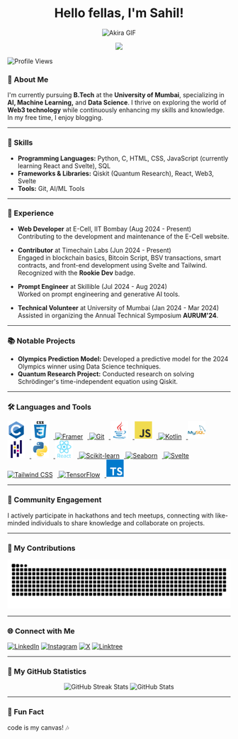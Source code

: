 <h1 align="center">Hello fellas, I'm Sahil!</h1>

<p align="center">
  <img src="https://camo.githubusercontent.com/3cb0d1f2a127b7b2a059d13e9d7540782b794fa327bac2f58c420cf2c060cf49/68747470733a2f2f692e706f7374696d672e63632f6e4c667374785a7a2f522e676966" alt="Akira GIF" />
</p>
<p align="center">
  <img src="https://readme-typing-svg.herokuapp.com?color=36BCF7&lines=AIML+Enthusiast+|+Perpetual+Learner+|+Blockchain+Explorer!" />
</p>

<p align="left"> 
  <img src="https://komarev.com/ghpvc/?username=sahilrane&label=Profile%20views&color=0e75b6&style=flat" alt="Profile Views" /> 
</p>

### 🌟 About Me
I'm currently pursuing **B.Tech** at the **University of Mumbai**, specializing in **AI, Machine Learning,** and **Data Science**. I thrive on exploring the world of **Web3 technology** while continuously enhancing my skills and knowledge. In my free time, I enjoy blogging.

---

### 🔭 Skills
- **Programming Languages:** Python, C, HTML, CSS, JavaScript (currently learning React and Svelte), SQL
- **Frameworks & Libraries:** Qiskit (Quantum Research), React, Web3, Svelte
- **Tools:** Git, AI/ML Tools

---

### 💼 Experience
- **Web Developer** at E-Cell, IIT Bombay (Aug 2024 - Present)  
  Contributing to the development and maintenance of the E-Cell website.
  
- **Contributor** at Timechain Labs (Jun 2024 - Present)  
  Engaged in blockchain basics, Bitcoin Script, BSV transactions, smart contracts, and front-end development using Svelte and Tailwind. Recognized with the **Rookie Dev** badge.

- **Prompt Engineer** at Skillible (Jul 2024 - Aug 2024)  
  Worked on prompt engineering and generative AI tools.

- **Technical Volunteer** at University of Mumbai (Jan 2024 - Mar 2024)  
  Assisted in organizing the Annual Technical Symposium **AURUM'24**.

---

### 📚 Notable Projects
- **Olympics Prediction Model:** Developed a predictive model for the 2024 Olympics winner using Data Science techniques.
- **Quantum Research Project:** Conducted research on solving Schrödinger's time-independent equation using Qiskit.

---

### 🛠️ Languages and Tools
<p align="left"> 
  <a href="https://www.cprogramming.com/" target="_blank" rel="noreferrer"> 
    <img src="https://raw.githubusercontent.com/devicons/devicon/master/icons/c/c-original.svg" alt="C" width="40" height="40" style="margin-right: 10px;"/> 
  </a> 
  <a href="https://www.w3schools.com/css/" target="_blank" rel="noreferrer"> 
    <img src="https://raw.githubusercontent.com/devicons/devicon/master/icons/css3/css3-original-wordmark.svg" alt="CSS3" width="40" height="40" style="margin-right: 10px;"/> 
  </a> 
  <a href="https://www.framer.com/" target="_blank" rel="noreferrer"> 
    <img src="https://www.vectorlogo.zone/logos/framer/framer-icon.svg" alt="Framer" width="40" height="40" style="margin-right: 10px;"/> 
  </a> 
  <a href="https://git-scm.com/" target="_blank" rel="noreferrer"> 
    <img src="https://www.vectorlogo.zone/logos/git-scm/git-scm-icon.svg" alt="Git" width="40" height="40" style="margin-right: 10px;"/> 
  </a> 
  <a href="https://www.java.com" target="_blank" rel="noreferrer"> 
    <img src="https://raw.githubusercontent.com/devicons/devicon/master/icons/java/java-original.svg" alt="Java" width="40" height="40" style="margin-right: 10px;"/> 
  </a> 
  <a href="https://developer.mozilla.org/en-US/docs/Web/JavaScript" target="_blank" rel="noreferrer"> 
    <img src="https://raw.githubusercontent.com/devicons/devicon/master/icons/javascript/javascript-original.svg" alt="JavaScript" width="40" height="40" style="margin-right: 10px;"/> 
  </a> 
  <a href="https://kotlinlang.org" target="_blank" rel="noreferrer"> 
    <img src="https://www.vectorlogo.zone/logos/kotlinlang/kotlinlang-icon.svg" alt="Kotlin" width="40" height="40" style="margin-right: 10px;"/> 
  </a> 
  <a href="https://www.mysql.com/" target="_blank" rel="noreferrer"> 
    <img src="https://raw.githubusercontent.com/devicons/devicon/master/icons/mysql/mysql-original-wordmark.svg" alt="MySQL" width="40" height="40" style="margin-right: 10px;"/> 
  </a> 
  <a href="https://pandas.pydata.org/" target="_blank" rel="noreferrer"> 
    <img src="https://raw.githubusercontent.com/devicons/devicon/2ae2a900d2f041da66e950e4d48052658d850630/icons/pandas/pandas-original.svg" alt="Pandas" width="40" height="40" style="margin-right: 10px;"/> 
  </a> 
  <a href="https://www.python.org" target="_blank" rel="noreferrer"> 
    <img src="https://raw.githubusercontent.com/devicons/devicon/master/icons/python/python-original.svg" alt="Python" width="40" height="40" style="margin-right: 10px;"/> 
  </a> 
  <a href="https://reactjs.org/" target="_blank" rel="noreferrer"> 
    <img src="https://raw.githubusercontent.com/devicons/devicon/master/icons/react/react-original-wordmark.svg" alt="React" width="40" height="40" style="margin-right: 10px;"/> 
  </a> 
  <a href="https://scikit-learn.org/" target="_blank" rel="noreferrer"> 
    <img src="https://upload.wikimedia.org/wikipedia/commons/0/05/Scikit_learn_logo_small.svg" alt="Scikit-learn" width="40" height="40" style="margin-right: 10px;"/> 
  </a> 
  <a href="https://seaborn.pydata.org/" target="_blank" rel="noreferrer"> 
    <img src="https://seaborn.pydata.org/_images/logo-mark-lightbg.svg" alt="Seaborn" width="40" height="40" style="margin-right: 10px;"/> 
  </a> 
  <a href="https://svelte.dev" target="_blank" rel="noreferrer"> 
    <img src="https://upload.wikimedia.org/wikipedia/commons/1/1b/Svelte_Logo.svg" alt="Svelte" width="40" height="40" style="margin-right: 10px;"/> 
  </a> 
  <a href="https://tailwindcss.com/" target="_blank" rel="noreferrer"> 
    <img src="https://www.vectorlogo.zone/logos/tailwindcss/tailwindcss-icon.svg" alt="Tailwind CSS" width="40" height="40" style="margin-right: 10px;"/> 
  </a> 
  <a href="https://www.tensorflow.org" target="_blank" rel="noreferrer"> 
    <img src="https://www.vectorlogo.zone/logos/tensorflow/tensorflow-icon.svg" alt="TensorFlow" width="40" height="40" style="margin-right: 10px;"/> 
  </a> 
  <a href="https://www.typescriptlang.org/" target="_blank" rel="noreferrer"> 
    <img src="https://raw.githubusercontent.com/devicons/devicon/master/icons/typescript/typescript-original.svg" alt="TypeScript" width="40" height="40" style="margin-right: 10px;"/> 
  </a> 
</p>

---

### 🤝 Community Engagement
I actively participate in hackathons and tech meetups, connecting with like-minded individuals to share knowledge and collaborate on projects.

---

### 🐍 My Contributions
![snake gif](https://github.com/Platane/snk/raw/output/github-contribution-grid-snake.svg)

---

### 🌐 Connect with Me
[![LinkedIn](https://img.shields.io/badge/LinkedIn-blue?style=flat-square&logo=linkedin)](https://linkedin.com/in/sahilrane)
[![Instagram](https://img.shields.io/badge/Instagram-pink?style=flat-square&logo=instagram)](https://instagram.com/sahilrane._)
[![X](https://img.shields.io/badge/X-blue?style=flat-square&logo=x)](https://x.com/sahilrane249)
[![Linktree](https://img.shields.io/badge/Linktree-green?style=flat-square&logo=linktree)](https://linktr.ee/sahilrane)


---
### 🔢 My GitHub Statistics
<p align="center">
  <img src="https://github-readme-streak-stats.herokuapp.com/?user=sahilrane&theme=dark" alt="GitHub Streak Stats" />
  <img src="https://github-readme-stats.vercel.app/api?username=sahilrane&show_icons=true&theme=dark" alt="GitHub Stats" />
</p>

---

### 🌟 Fun Fact
code is my canvas! 🎶
